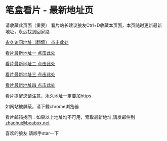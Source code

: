 # 笔盒看片 - 最新地址页

请收藏此页面（重要）
看片站长建议狼友Ctrl+D收藏本页面，本页随时更新最新地址，永远找到回家路

[永久访问地址（翻牆） 点击此处](https://beabox.net/)

[看片最新地址一 点击此处](https://bho4v3o4z7k5.shop)

[看片最新地址二 点击此处](https://bhy9w0l7q7g1.shop)

[看片最新地址三 点击此处](https://bhe0m5q6t8w0.shop)

[看片最新地址四 点击此处](https://bhf8a3r5z5g1.shop)

看片提醒您请注意，永久地址一定要加https

如网站被屏蔽，请下载chrome浏览器

看片邮箱找回：如果以上地址均不可用，索取最新地址,请发邮件到 zhaohui@beabox.net

喜欢的狼友 请顺手star一下